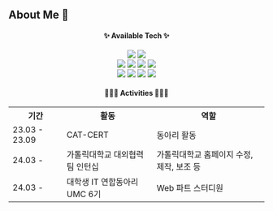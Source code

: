 ## About Me 👋

<div class='Available-Tech'>
  <!--https://velog.io/@hippohami/Git-README-%EA%BE%B8%EB%AF%B8%EA%B8%B0-%EB%B1%83%EC%A7%80-%EB%AA%A8%EC%9D%8C-->
  <h4 align="center">✨ Available Tech ✨</h4>
  <div align="center">
  <img src="https://img.shields.io/badge/React-61DAFB?style=for-the-badge&logo=React&logoColor=black"/>
  <!-- React Native
  <img src="https://img.shields.io/badge/React Native-61DAFB?style=flat-square&logo=React&logoColor=black"/> -->
  <img src="https://img.shields.io/badge/JavaScript-F7DF1E?style=for-the-badge&logo=JavaScript&logoColor=white">
</div>

<div align="center">
  <img src="https://img.shields.io/badge/HTML5-E34F26?style=for-the-badge&logo=HTML5&logoColor=white">
  <img src="https://img.shields.io/badge/CSS3-1572B6?style=for-the-badge&logo=css3&logoColor=white"/>
  <img src="https://img.shields.io/badge/PHP-777BB4?style=for-the-badge&logo=php&logoColor=white"/>
  <img src="https://img.shields.io/badge/styled components-DB7093?style=for-the-badge&logo=styled-components&logoColor=white"/>
</div>

<div align="center">
  <img src="https://img.shields.io/badge/Python-3776AB?style=for-the-badge&logo=Python&logoColor=white">
  <img src="https://img.shields.io/badge/C-A8B9CC?style=for-the-badge&logo=C&logoColor=white"/>
  <img src="https://img.shields.io/badge/C++-00599C?style=for-the-badge&logo=C%2B%2B&logoColor=white"/>
  <img src="https://img.shields.io/badge/MySQL-4479A1?style=for-the-badge&logo=MySQL&logoColor=white"/>
</div>
</div>

<div class='Activities' align="center">
  <h4 align="center">👩🏻‍💻 Activities 👩🏻‍💻</h4>
  <table>
    <tr>
      <th>기간</th>
      <th>활동</th>
      <th>역할</th>
    </tr>
    <tr>
      <td>23.03 - 23.09</td>
      <td>CAT-CERT</td>
      <td>동아리 활동</td>
    </tr>
    <tr>
      <td>24.03 -</td>
      <td>가톨릭대학교 대외협력팀 인턴십</td>
      <td>가톨릭대학교 홈페이지 수정, 제작, 보조 등</td>
    </tr>
    <tr>
      <td>24.03 -</td>
      <td>대학생 IT 연합동아리 UMC 6기</td>
      <td>Web 파트 스터디원</td>
    </tr>
  </table>
</div>
